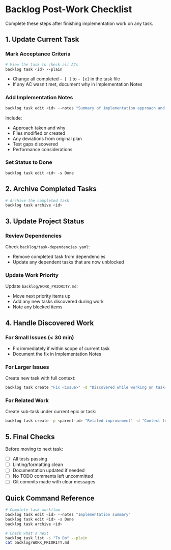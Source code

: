 # Backlog Post-Work Checklist

Complete these steps after finishing implementation work on any task.

## 1. Update Current Task

### Mark Acceptance Criteria

```bash
# View the task to check all ACs
backlog task <id> --plain
```

- Change all completed `- [ ]` to `- [x]` in the task file
- If any AC wasn't met, document why in Implementation Notes

### Add Implementation Notes

```bash
backlog task edit <id> --notes "Summary of implementation approach and key decisions"
```

Include:

- Approach taken and why
- Files modified or created
- Any deviations from original plan
- Test gaps discovered
- Performance considerations

### Set Status to Done

```bash
backlog task edit <id> -s Done
```

## 2. Archive Completed Tasks

```bash
# Archive the completed task
backlog task archive <id>
```

## 3. Update Project Status

### Review Dependencies

Check `backlog/task-dependencies.yaml`:

- Remove completed task from dependencies
- Update any dependent tasks that are now unblocked

### Update Work Priority

Update `backlog/WORK_PRIORITY.md`:

- Move next priority items up
- Add any new tasks discovered during work
- Note any blocked items

## 4. Handle Discovered Work

### For Small Issues (< 30 min)

- Fix immediately if within scope of current task
- Document the fix in Implementation Notes

### For Larger Issues

Create new task with full context:

```bash
backlog task create "Fix <issue>" -d "Discovered while working on task-X: detailed context" --ac "Clear success criteria"
```

### For Related Work

Create sub-task under current epic or task:

```bash
backlog task create -p <parent-id> "Related improvement" -d "Context from parent task"
```

## 5. Final Checks

Before moving to next task:

- [ ] All tests passing
- [ ] Linting/formatting clean
- [ ] Documentation updated if needed
- [ ] No TODO comments left uncommitted
- [ ] Git commits made with clear messages

## Quick Command Reference

```bash
# Complete task workflow
backlog task edit <id> --notes "Implementation summary"
backlog task edit <id> -s Done
backlog task archive <id>

# Check what's next
backlog task list -s "To Do" --plain
cat backlog/WORK_PRIORITY.md
```
